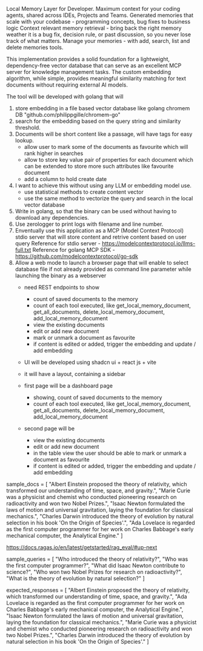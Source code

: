 Local Memory Layer for Developer.
Maximum context for your coding agents, shared across IDEs, Projects and Teams.
Generated memories that scale with your codebase - programming concepts, bug fixes to business logic
Context relevant memory retrieval - bring back the right memory weather it is a bug fix, decision rule, or past discussion, so you never lose track of what matters.
Manage your memories - with add, search, list and delete memories tools.

This implementation provides a solid foundation for a lightweight, dependency-free vector database that can serve as an excellent MCP server for knowledge management tasks. The custom embedding algorithm, while simple, provides meaningful similarity matching for text documents without requiring external AI models.


The tool will be developed with golang that will

1. store embedding in a file based vector database like golang chromem DB "github.com/philippgille/chromem-go"
2. search for the embedding based on the query string and similarity threshold.
3. Documents will be short content like a passage, will have tags for easy lookup.
    - allow user to mark some of the documents as favourite which will rank higher in searches
    - allow to store key value pair of properties for each document which can be extended to store more such attributes like favourite document
    - add a column to hold create date
4. I want to achieve this without using any LLM or embedding model use.
    - use statistical methods to create content vector
    - use the same method to vectorize the query and search in the local vector database
5. Write in golang, so that the binary can be used without having to download any dependencies.
6. Use zerologger to print logs with filename and line number.
7. Enventually use this application as a MCP (Model Context Protocol) stdio server that will store content and retrive content based on user query
Reference for stdio server - https://modelcontextprotocol.io/llms-full.txt
Reference for golang MCP SDK - https://github.com/modelcontextprotocol/go-sdk
8. Allow a web mode to launch a browser page that will enable to select database file if not already provided as command line parameter while launching the binary as a webserver
    - need REST endpoints to show
        - count of saved documents to the memory
        - count of each tool executed, like get_local_memory_document, get_all_documents, delete_local_memory_document, add_local_memory_document
        - view the existing documents
        - edit or add new document
        - mark or unmark a document as favourite
        - if content is edited or added, trigger the embedding and update / add embedding
        
    - UI will be developed using shadcn ui + react js + vite
    - it will have a layout, containing a sidebar
    - first page will be a dashboard page
        - showing, count of saved documents to the memory
        - count of each tool executed, like get_local_memory_document, get_all_documents, delete_local_memory_document, add_local_memory_document
    - second page will be
        - view the existing documents
        - edit or add new document
        - in the table view the user should be able to mark or unmark a document as favourite
        - if content is edited or added, trigger the embedding and update / add embedding



sample_docs = [
    "Albert Einstein proposed the theory of relativity, which transformed our understanding of time, space, and gravity.",
    "Marie Curie was a physicist and chemist who conducted pioneering research on radioactivity and won two Nobel Prizes.",
    "Isaac Newton formulated the laws of motion and universal gravitation, laying the foundation for classical mechanics.",
    "Charles Darwin introduced the theory of evolution by natural selection in his book 'On the Origin of Species'.",
    "Ada Lovelace is regarded as the first computer programmer for her work on Charles Babbage's early mechanical computer, the Analytical Engine."
]


https://docs.ragas.io/en/latest/getstarted/rag_eval/#up-next


sample_queries = [
    "Who introduced the theory of relativity?",
    "Who was the first computer programmer?",
    "What did Isaac Newton contribute to science?",
    "Who won two Nobel Prizes for research on radioactivity?",
    "What is the theory of evolution by natural selection?"
]

expected_responses = [
    "Albert Einstein proposed the theory of relativity, which transformed our understanding of time, space, and gravity.",
    "Ada Lovelace is regarded as the first computer programmer for her work on Charles Babbage's early mechanical computer, the Analytical Engine.",
    "Isaac Newton formulated the laws of motion and universal gravitation, laying the foundation for classical mechanics.",
    "Marie Curie was a physicist and chemist who conducted pioneering research on radioactivity and won two Nobel Prizes.",
    "Charles Darwin introduced the theory of evolution by natural selection in his book 'On the Origin of Species'."
]
